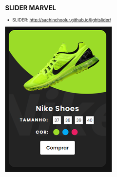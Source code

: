 ## SLIDER MARVEL

- SLIDER: http://sachinchoolur.github.io/lightslider/


![Pre Visualização](./feito.png)